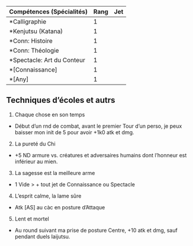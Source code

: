 | Compétences (Spécialités)                     | Rang  | Jet
| --------------------------------------------- | ----- | -------
| *Calligraphie                                 | 1     |
| *Kenjutsu (Katana)                            | 1     |
| *Conn: Histoire                               | 1     |
| *Conn: Théologie                              | 1     |
| *Spectacle: Art du Conteur                    | 1     |
| *[Connaissance]                               | 1     |
| *[Any]                                        | 1     |

## Techniques d’écoles et autrs

1. Chaque chose en son temps
  * Début d’un rnd de combat, avant le premier Tour d’un perso, je peux baisser
    mon init de 5 pour avoir +1k0 atk et dmg.
2. La pureté du Chi
  * +5 ND armure vs. créatures et adversaires humains dont l’honneur est inférieur
    au mien.
3. La sagesse est la meilleure arme
  * 1 Vide > + <Honneur> tout jet de Connaissance ou Spectacle
4. L’esprit calme, la lame sûre
  * Atk [AS] au càc en posture d’Attaque
5. Lent et mortel
  * Au round suivant ma prise de posture Centre, +10 atk et dmg, sauf pendant
    duels Iaijutsu.

